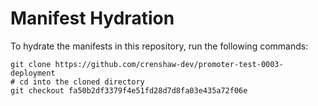 # Manifest Hydration

To hydrate the manifests in this repository, run the following commands:

```shell
git clone https://github.com/crenshaw-dev/promoter-test-0003-deployment
# cd into the cloned directory
git checkout fa50b2df3379f4e51fd28d7d8fa03e435a72f06e
```
